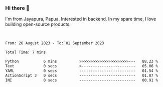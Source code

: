 ### Hi there 👋

I'm from Jayapura, Papua. Interested in backend. In my spare time, I love building open-source products.

<br>

 
 <!--START_SECTION:waka-->

```txt
From: 26 August 2023 - To: 02 September 2023

Total Time: 7 mins

Python           6 mins          >>>>>>>>>>>>>>>>>>>>>>---   88.23 %
Text             0 secs          >------------------------   05.06 %
YAML             0 secs          -------------------------   01.54 %
ActionScript 3   0 secs          -------------------------   01.07 %
INI              0 secs          -------------------------   00.91 %
```

<!--END_SECTION:waka-->
